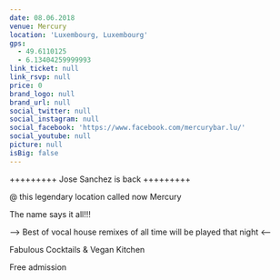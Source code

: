 ```yaml
---
date: 08.06.2018
venue: Mercury
location: 'Luxembourg, Luxembourg'
gps:
  - 49.6110125
  - 6.13404259999993
link_ticket: null
link_rsvp: null
price: 0
brand_logo: null
brand_url: null
social_twitter: null
social_instagram: null
social_facebook: 'https://www.facebook.com/mercurybar.lu/'
social_youtube: null
picture: null
isBig: false
---
```


\+++++++++ Jose Sanchez is back +++++++++

@ this legendary location called now Mercury

The name says it all!!!

—> Best of vocal house remixes of all time will be played that night &lt;—

Fabulous Cocktails & Vegan Kitchen

Free admission
